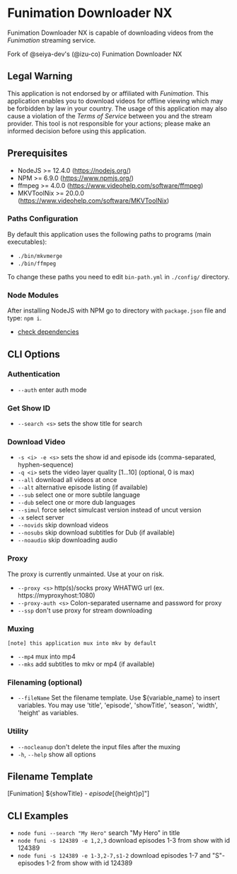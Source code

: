 # Funimation Downloader NX

Funimation Downloader NX is capable of downloading videos from the *Funimation* streaming service.

Fork of @seiya-dev's (@izu-co) Funimation Downloader NX

## Legal Warning

This application is not endorsed by or affiliated with *Funimation*. This application enables you to download videos for offline viewing which may be forbidden by law in your country. The usage of this application may also cause a violation of the *Terms of Service* between you and the stream provider. This tool is not responsible for your actions; please make an informed decision before using this application.

## Prerequisites

* NodeJS >= 12.4.0 (https://nodejs.org/)
* NPM >= 6.9.0 (https://www.npmjs.org/)
* ffmpeg >= 4.0.0 (https://www.videohelp.com/software/ffmpeg)
* MKVToolNix >= 20.0.0 (https://www.videohelp.com/software/MKVToolNix)

### Paths Configuration

By default this application uses the following paths to programs (main executables):
* `./bin/mkvmerge`
* `./bin/ffmpeg`

To change these paths you need to edit `bin-path.yml` in `./config/` directory.

### Node Modules

After installing NodeJS with NPM go to directory with `package.json` file and type: `npm i`.
* [check dependencies](https://david-dm.org/anidl/funimation-downloader-nx)

## CLI Options

### Authentication

* `--auth` enter auth mode

### Get Show ID

* `--search <s>` sets the show title for search

### Download Video

* `-s <i> -e <s>` sets the show id and episode ids (comma-separated, hyphen-sequence)
* `-q <i>` sets the video layer quality [1...10] (optional, 0 is max)
* `--all` download all videos at once
* `--alt` alternative episode listing (if available)
* `--sub` select one or more subtile language
* `--dub` select one or more dub languages
* `--simul` force select simulcast version instead of uncut version
* `-x` select server
* `--novids` skip download videos
* `--nosubs` skip download subtitles for Dub (if available)
* `--noaudio` skip downloading audio

### Proxy

The proxy is currently unmainted. Use at your on risk.

* `--proxy <s>` http(s)/socks proxy WHATWG url (ex. https://myproxyhost:1080)
* `--proxy-auth <s>` Colon-separated username and password for proxy
* `--ssp` don't use proxy for stream downloading

### Muxing

`[note] this application mux into mkv by default`
* `--mp4` mux into mp4
* `--mks` add subtitles to mkv or mp4 (if available)

### Filenaming (optional)

* `--fileName`  Set the filename template. Use ${variable_name} to insert variables.
                You may use 'title', 'episode', 'showTitle', 'season', 'width', 'height' as variables.

### Utility

* `--nocleanup` don't delete the input files after the muxing
* `-h`, `--help` show all options

## Filename Template

[Funimation] ${showTitle} - ${episode} [${height}p]"]

## CLI Examples

* `node funi --search "My Hero"` search "My Hero" in title
* `node funi -s 124389 -e 1,2,3` download episodes 1-3 from show with id 124389
* `node funi -s 124389 -e 1-3,2-7,s1-2` download episodes 1-7 and "S"-episodes 1-2 from show with id 124389
